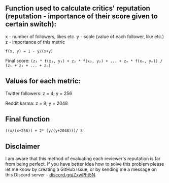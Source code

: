 ## Function used to calculate critics' reputation (reputation - importance of their score given to certain switch):
x - number of followers, likes etc.
y - scale (value of each follower, like etc.)
z - importance of this metric

`f(x, y) = 1 - y/(x+y)`

Final score:
`(z₁ * f(x₁, y₁) + z₂ * f(x₂, y₂) + ... + zₙ * f(xₙ, yₙ)) / (z₁ + z₂ + ... + zₙ)`

## Values for each metric:
Twitter followers:
z = 4; y = 256

Reddit karma:
z = 8; y = 2048

## Final function
`((x/(x+256)) + 2* (y/(y+2048)))/ 3`

## Disclaimer
I am aware that this method of evaluating each reviewer's reputation is far from being perfect. If you have better idea how to solve this problem please let me know by creating a GitHub Issue, or by sending me a message on this Discord server - [discord.gg/ZxwPht5N](https://discord.gg/ZxwPht5N).